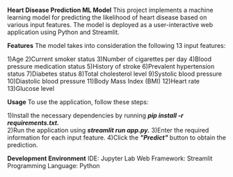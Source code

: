 **Heart Disease Prediction ML Model**
This project implements a machine learning model for predicting the likelihood of heart disease based on various input features. The model is deployed as a user-interactive web application using Python and Streamlit.

**Features**
The model takes into consideration the following 13 input features:

1)Age
2)Current smoker status
3)Number of cigarettes per day
4)Blood pressure medication status
5)History of stroke
6)Prevalent hypertension status
7)Diabetes status
8)Total cholesterol level
9)Systolic blood pressure
10)Diastolic blood pressure
11)Body Mass Index (BMI)
12)Heart rate
13)Glucose level

**Usage**
To use the application, follow these steps:

1)Install the necessary dependencies by running **_pip install -r requirements.txt._**   
2)Run the application using **_streamlit run app.py._**
3)Enter the required information for each input feature.
4)Click the _**"Predict"**_ button to obtain the prediction.

**Development Environment**
IDE: Jupyter Lab
Web Framework: Streamlit
Programming Language: Python
